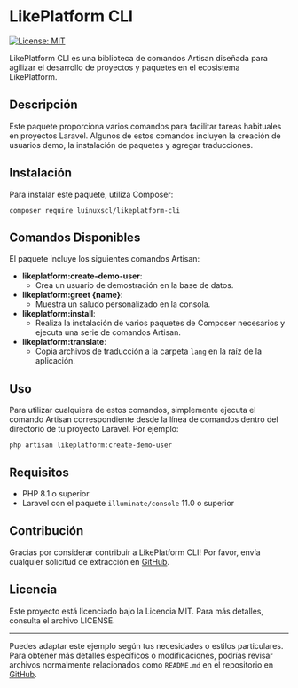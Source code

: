 # LikePlatform CLI

[![License: MIT](https://img.shields.io/badge/License-MIT-green.svg)](https://opensource.org/licenses/MIT)

LikePlatform CLI es una biblioteca de comandos Artisan diseñada para agilizar el desarrollo de proyectos y paquetes en el ecosistema LikePlatform.

## Descripción

Este paquete proporciona varios comandos para facilitar tareas habituales en proyectos Laravel. Algunos de estos comandos incluyen la creación de usuarios demo, la instalación de paquetes y agregar traducciones.

## Instalación

Para instalar este paquete, utiliza Composer:

```shell
composer require luinuxscl/likeplatform-cli
```

## Comandos Disponibles

El paquete incluye los siguientes comandos Artisan:

- **likeplatform:create-demo-user**:
  - Crea un usuario de demostración en la base de datos.
- **likeplatform:greet {name}**:
  - Muestra un saludo personalizado en la consola.
- **likeplatform:install**:
  - Realiza la instalación de varios paquetes de Composer necesarios y ejecuta una serie de comandos Artisan.
- **likeplatform:translate**:
  - Copia archivos de traducción a la carpeta `lang` en la raíz de la aplicación.

## Uso

Para utilizar cualquiera de estos comandos, simplemente ejecuta el comando Artisan correspondiente desde la línea de comandos dentro del directorio de tu proyecto Laravel. Por ejemplo:

```shell
php artisan likeplatform:create-demo-user
```

## Requisitos

- PHP 8.1 o superior
- Laravel con el paquete `illuminate/console` 11.0 o superior

## Contribución

Gracias por considerar contribuir a LikePlatform CLI! Por favor, envía cualquier solicitud de extracción en [GitHub](https://github.com/luinuxscl/likeplatform-cli).

## Licencia

Este proyecto está licenciado bajo la Licencia MIT. Para más detalles, consulta el archivo LICENSE.

---

Puedes adaptar este ejemplo según tus necesidades o estilos particulares. Para obtener más detalles específicos o modificaciones, podrías revisar archivos normalmente relacionados como `README.md` en el repositorio en [GitHub](https://github.com/luinuxscl/likeplatform-cli).
